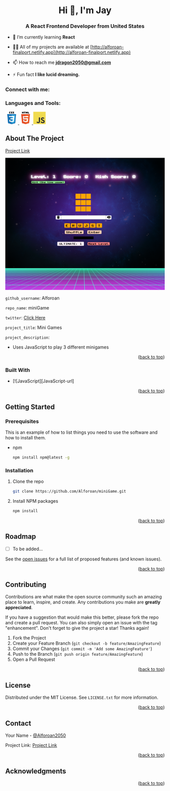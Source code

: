 <h1 align="center">Hi 👋, I'm Jay</h1>
<h3 align="center">A React Frontend Developer from United States</h3>

- 🌱 I’m currently learning **React**

- 👨‍💻 All of my projects are available at [http://alforoan-finalport.netlify.app](http://alforoan-finalport.netlify.app)

- 📫 How to reach me **jdragon2050@gmail.com**

- ⚡ Fun fact **I like lucid dreaming.**

<h3 align="left">Connect with me:</h3>
<p align="left">
</p>

<h3 align="left">Languages and Tools:</h3>
<p align="left"> <a href="https://www.w3schools.com/css/" target="_blank" rel="noreferrer"> <img src="https://raw.githubusercontent.com/devicons/devicon/master/icons/css3/css3-original-wordmark.svg" alt="css3" width="40" height="40"/> </a> <a href="https://www.w3.org/html/" target="_blank" rel="noreferrer"> <img src="https://raw.githubusercontent.com/devicons/devicon/master/icons/html5/html5-original-wordmark.svg" alt="html5" width="40" height="40"/> </a> <a href="https://developer.mozilla.org/en-US/docs/Web/JavaScript" target="_blank" rel="noreferrer"> <img src="https://raw.githubusercontent.com/devicons/devicon/master/icons/javascript/javascript-original.svg" alt="javascript" width="40" height="40"/> </a> 


## About The Project

[Project Link](https://minigames-js.netlify.app/)

![miniGamesImage](https://github.com/Alforoan/miniGame/blob/main/minigamesImage.png)
 

`github_username`: Alforoan

`repo_name`: miniGame

`twitter`: [Click Here](https://twitter.com/Alforoan2050)

`project_title`: Mini Games

`project_description`: 
- Uses JavaScript to play 3 different minigames

<p align="right">(<a href="#readme-top">back to top</a>)</p>



### Built With


* [![JavaScript][JavaScript-url]


<p align="right">(<a href="#readme-top">back to top</a>)</p>



<!-- GETTING STARTED -->
## Getting Started


### Prerequisites

This is an example of how to list things you need to use the software and how to install them.
* npm
  ```sh
  npm install npm@latest -g
  ```

### Installation

1. Clone the repo
   ```sh
   git clone https://github.com/Alforoan/miniGame.git
   ```
2. Install NPM packages
   ```sh
   npm install
   ```


<p align="right">(<a href="#readme-top">back to top</a>)</p>






<!-- ROADMAP -->
## Roadmap

- [ ] To be added...


See the [open issues](https://github.com/Alforoan/FullStackApi/issues) for a full list of proposed features (and known issues).

<p align="right">(<a href="#readme-top">back to top</a>)</p>



<!-- CONTRIBUTING -->
## Contributing

Contributions are what make the open source community such an amazing place to learn, inspire, and create. Any contributions you make are **greatly appreciated**.

If you have a suggestion that would make this better, please fork the repo and create a pull request. You can also simply open an issue with the tag "enhancement".
Don't forget to give the project a star! Thanks again!

1. Fork the Project
2. Create your Feature Branch (`git checkout -b feature/AmazingFeature`)
3. Commit your Changes (`git commit -m 'Add some AmazingFeature'`)
4. Push to the Branch (`git push origin feature/AmazingFeature`)
5. Open a Pull Request

<p align="right">(<a href="#readme-top">back to top</a>)</p>



<!-- LICENSE -->
## License

Distributed under the MIT License. See `LICENSE.txt` for more information.

<p align="right">(<a href="#readme-top">back to top</a>)</p>



<!-- CONTACT -->
## Contact

Your Name - [@Alforoan2050](https://twitter.com/Alforoan2050) 

Project Link: [Project Link](https://alforoan-pokemoncardsfinal.netlify.app/)

<p align="right">(<a href="#readme-top">back to top</a>)</p>



<!-- ACKNOWLEDGMENTS -->
## Acknowledgments



<p align="right">(<a href="#readme-top">back to top</a>)</p>
